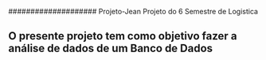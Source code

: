 

























#################### Projeto-Jean
 Projeto do 6 Semestre de Logistica

## O presente projeto tem como objetivo fazer a análise de dados de um Banco de Dados
